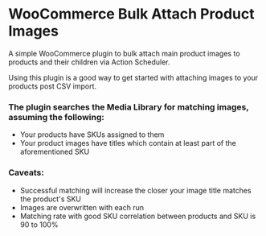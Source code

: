 # WooCommerce Bulk Attach Product Images

A simple WooCommerce plugin to bulk attach main product images to products and their children via Action Scheduler.

Using this plugin is a good way to get started with attaching images to your products post CSV import.

### The plugin searches the Media Library for matching images, assuming the following:

- Your products have SKUs assigned to them
- Your product images have titles which contain at least part of the aforementioned SKU

### Caveats:

- Successful matching will increase the closer your image title matches the product's SKU
- Images are overwritten with each run
- Matching rate with good SKU correlation between products and SKU is 90 to 100%
